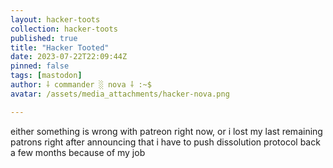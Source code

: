 ```yaml
---
layout: hacker-toots
collection: hacker-toots
published: true
title: "Hacker Tooted"
date: 2023-07-22T22:09:44Z
pinned: false
tags: [mastodon]
author: ⸸ commander ░ nova ⸸ :~$
avatar: /assets/media_attachments/hacker-nova.png

---
```


<p>either something is wrong with patreon right now, or i lost my last remaining patrons right after announcing that i have to push dissolution protocol back a few months because of my job</p>


